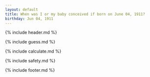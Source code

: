 ```yaml
---
layout: default
title: When was I or my baby conceived if born on June 04, 1911?
birthday: Jun 04, 1911
---
```


{% include header.md %}

{% include guess.md %}

{% include calculate.md %}

{% include safety.md %}

{% include footer.md %}



